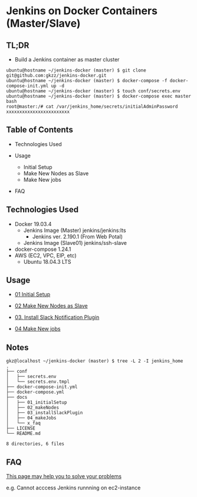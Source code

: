 # Jenkins on Docker Containers (Master/Slave)

## TL;DR

- Build a Jenkins container as master cluster
```
ubuntu@hostname ~/jenkins-docker (master) $ git clone git@github.com:gkzz/jenkins-docker.git
ubuntu@hostname ~/jenkins-docker (master) $ docker-compose -f docker-compose-init.yml up -d
ubuntu@hostname ~/jenkins-docker (master) $ touch conf/secrets.env
ubuntu@hostname ~/jenkins-docker (master) $ docker-compose exec master bash
root@master:/# cat /var/jenkins_home/secrets/initialAdminPassword
xxxxxxxxxxxxxxxxxxxxxxxx
```


## Table of Contents

- Technologies Used
- Usage
  - Initial Setup
  - Make New Nodes as Slave
  - Make New jobs


- FAQ


## Technologies Used
- Docker 19.03.4
  - Jenkins Image (Master) jenkins/jenkins:lts
    - Jenkins ver. 2.190.1 (From Web Potal)
  - Jenkins Image (Slave01) jenkins/ssh-slave
- docker-compose 1.24.1
- AWS (EC2, VPC, EIP, etc)
  - Ubuntu 18.04.3 LTS


## Usage

- [01 Initial Setup](/docs/01_initialSetup/tutorial.md)

- [02 Make New Nodes as Slave](/docs/02_makeNodes/tutorial.md)

- [03. Install Slack Notification Plugin](/docs/03_installSlackPlugin/tutorial.md)

- [04 Make New jobs](/docs/04_makeJobs/tutorial.md)


## Notes

```
gkz@localhost ~/jenkins-docker (master) $ tree -L 2 -I jenkins_home
.
├── conf
│   ├── secrets.env
│   └── secrets.env.tmpl
├── docker-compose-init.yml
├── docker-compose.yml
├── docs
│   ├── 01_initialSetup
│   ├── 02_makeNodes
│   ├── 03_installSlackPlugin
│   ├── 04_makeJobs
│   └── x_faq
├── LICENSE
└── README.md

8 directories, 6 files

```

## FAQ

[This page may help you to solve your problems](docs/x_faq/tutorial.md)

e.g. Cannot acccess Jenkins runnning on ec2-instance

